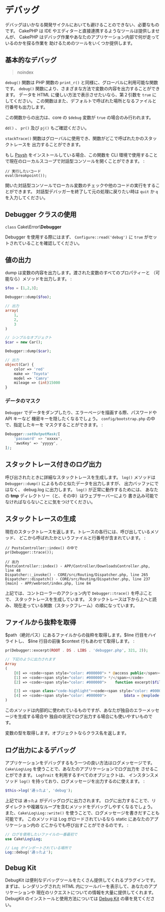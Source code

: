 # デバッグ

デバッグはいかなる開発サイクルにおいても避けることのできない、必要なものです。
CakePHP は IDE やエディターと直接連携するようなツールは提供しませんが、
CakePHP はデバッグ作業やあなたのアプリケーション内部で何が走っているのかを探る作業を
助けるためのツールをいくつか提供します。

## 基本的なデバッグ

> noindex  

`debug()` 関数は PHP 関数の `print_r()` と同様に、グローバルに利用可能な関数です。
`debug()` 関数により、さまざまな方法で変数の内容を出力することができます。
データを HTML に優しい方法で表示させたいなら、第２引数を `true` にしてください。
この関数はまた、デフォルトで呼ばれた場所となるファイルと行番号も出力します。

この関数からの出力は、core の `$debug` 変数が `true` の場合のみ行われます。

`dd()` 、 `pr()` 及び `pj()` もご確認ください。

`stackTrace()` 関数はグローバルに使用でき、関数がどこで呼ばれたかのスタックトレースを
出力することができます。

もし [Psysh](https://psysh.org/) をインストールしている場合、この関数を
CLI 環境で使用することで現在のローカルスコープで対話型コンソールを開くことができます。 :

``` text
// 実行したいコード
eval(breakpoint());
```

開いた対話型コンソールでローカル変数のチェックや他のコードの実行をすることができます。
対話型デバッガーを終了して元の処理に戻りたい時は `quit` か `q` を入力してください。

## Debugger クラスの使用

`class` Cake\\Error\\**Debugger**

Debugger を使用する際にはまず、 `Configure::read('debug')` に
`true` がセットされていることを確認してください。

## 値の出力

dump は変数の内容を出力します。渡された変数のすべてのプロパティーと
（可能なら）メソッドを出力します。 :

``` php
$foo = [1,2,3];

Debugger::dump($foo);

// 出力
array(
    1,
    2,
    3
)

// シンプルなオブジェクト
$car = new Car();

Debugger::dump($car);

// 出力
object(Car) {
    color => 'red'
    make => 'Toyota'
    model => 'Camry'
    mileage => (int)15000
}
```

### データのマスク

`Debugger` でデータをダンプしたり、エラーページを描画する際、パスワードや API キーなど
機密キーを隠したくなるでしょう。 `config/bootstrap.php` の中で、指定したキーを
マスクすることができます。 :

``` css
Debugger::setOutputMask([
    'password' => 'xxxxx',
    'awsKey' => 'yyyyy',
]);
```

## スタックトレース付きのログ出力

呼び出されたときに詳細なスタックトレースを生成します。
`log()` メソッドは `Debugger::dump()` によるものと似たデータを出力しますが、
出力バッファにではなく、 debug.log に出力します。 `log()` が正常に動作するためには、
あなたの **tmp** ディレクトリー（と、その中）はウェブサーバーにより
書き込み可能でなければならないことに気をつけてください。

## スタックトレースの生成

現在のスタックトレースを返します。トレースの各行には、呼び出しているメソッド、
どこから呼ばれたかというファイルと行番号が含まれています。 :

``` text
// PostsController::index() の中で
pr(Debugger::trace());

// 出力
PostsController::index() - APP/Controller/DownloadsController.php, line 48
Dispatcher::_invoke() - CORE/src/Routing/Dispatcher.php, line 265
Dispatcher::dispatch() - CORE/src/Routing/Dispatcher.php, line 237
[main] - APP/webroot/index.php, line 84
```

上記では、コントローラーのアクション内で `Debugger::trace()` を呼ぶことで、
スタックトレースを生成しています。
スタックトレースは下から上へと読み、現在走っている関数（スタックフレーム）の順になっています。

## ファイルから抜粋を取得

\$path（絶対パス）にあるファイルからの抜粋を取得します。\$line 行目をハイライトし、
\$line 行目の前後 \$context 行もあわせて取得します。 :

``` php
pr(Debugger::excerpt(ROOT . DS . LIBS . 'debugger.php', 321, 2));

// 下記のように出力されます
Array
(
    [0] => <code><span style="color: #000000"> * @access public</span></code>
    [1] => <code><span style="color: #000000"> */</span></code>
    [2] => <code><span style="color: #000000">    function excerpt($file, $line, $context = 2) {</span></code>

    [3] => <span class="code-highlight"><code><span style="color: #000000">        $data = $lines = array();</span></code></span>
    [4] => <code><span style="color: #000000">        $data = @explode("\n", file_get_contents($file));</span></code>
)
```

このメソッドは内部的に使われているものですが、あなたが独自のエラーメッセージを生成する場合や
独自の状況でログ出力する場合にも使いやすいものです。

変数の型を取得します。オブジェクトならクラス名を返します。

## ログ出力によるデバッグ

アプリケーションをデバッグするもう一つの良い方法はログメッセージです。
`Cake\Log\Log` を使うことで、あなたのアプリケーションでログ出力を
させることができます。 `LogTrait` を利用するすべてのオブジェクトは、
インスタンスメソッド `log()` を持っており、ログメッセージを出力するのに使えます。 :

``` php
$this->log('通ったよ', 'debug');
```

上記では `通ったよ` がデバッグログに出力されます。
ログに出力することで、リダイレクトや複雑なループを含むメソッドをデバッグしやすくなるでしょう。
また、`Cake\Log\Log::write()` を使うことで、ログメッセージを書きだすことも可能です。
このメソッドは Log がロードされているなら static にあなたのアプリケーション内の
どこからでも呼び出すことができるのです。 :

``` php
// ログを使用したいファイルの一番最初で
use Cake\Log\Log;

// Log がインポートされている場所で
Log::debug('通ったよ');
```

## Debug Kit

DebugKit は便利なデバッグツールをたくさん提供してくれるプラグインです。
まずは、レンダリングされた HTML 内にツールバーを表示して、あなたのアプリケーションや
現在のリクエストについての情報を大量に提供してくれます。
DebugKit のインストールと使用方法については [Debug Kit](../debug-kit) の章を見てください。
